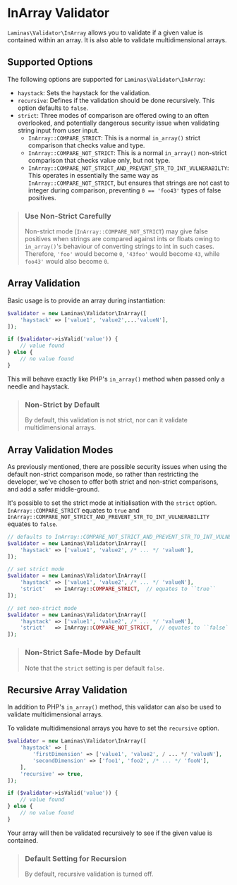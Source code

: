# InArray Validator

`Laminas\Validator\InArray` allows you to validate if a given value is contained
within an array. It is also able to validate multidimensional arrays.

## Supported Options

The following options are supported for `Laminas\Validator\InArray`:

- `haystack`: Sets the haystack for the validation.
- `recursive`: Defines if the validation should be done recursively. This option
  defaults to `false`.
- `strict`: Three modes of comparison are offered owing to an often overlooked,
  and potentially dangerous security issue when validating string input from
  user input.
    - `InArray::COMPARE_STRICT`: This is a normal `in_array()` strict comparison
    that checks value and type.
    - `InArray::COMPARE_NOT_STRICT`: This is a normal `in_array()` non-strict
    comparison that checks value only, but not type.
    - `InArray::COMPARE_NOT_STRICT_AND_PREVENT_STR_TO_INT_VULNERABILTY`: This
    operates in essentially the same way as `InArray::COMPARE_NOT_STRICT`,
    but ensures that strings are not cast to integer during comparison,
    preventing `0 == 'foo43'` types of false positives.

> ### Use Non-Strict Carefully
>
> Non-strict mode (`InArray::COMPARE_NOT_STRICT`) may give false positives when
> strings are compared against ints or floats owing to `in_array()`'s behaviour
> of converting strings to int in such cases. Therefore, `'foo'` would become
> `0`, `'43foo'` would become `43`, while `foo43'` would also become `0`.

## Array Validation

Basic usage is to provide an array during instantiation:

```php
$validator = new Laminas\Validator\InArray([
    'haystack' => ['value1', 'value2',...'valueN'],
]);

if ($validator->isValid('value')) {
    // value found
} else {
    // no value found
}
```

This will behave exactly like PHP's `in_array()` method when passed only a
needle and haystack.

> ### Non-Strict by Default
>
> By default, this validation is not strict, nor can it validate
> multidimensional arrays.

## Array Validation Modes

As previously mentioned, there are possible security issues when using the
default non-strict comparison mode, so rather than restricting the developer,
we've chosen to offer both strict and non-strict comparisons, and add a safer
middle-ground.

It's possible to set the strict mode at initialisation with the
`strict` option. `InArray::COMPARE_STRICT` equates to `true` and
`InArray::COMPARE_NOT_STRICT_AND_PREVENT_STR_TO_INT_VULNERABILITY` equates to
`false`.

```php
// defaults to InArray::COMPARE_NOT_STRICT_AND_PREVENT_STR_TO_INT_VULNERABILITY
$validator = new Laminas\Validator\InArray([
    'haystack' => ['value1', 'value2', /* ... */ 'valueN'],
]);

// set strict mode
$validator = new Laminas\Validator\InArray([
    'haystack' => ['value1', 'value2', /* ... */ 'valueN'],
    'strict'   => InArray::COMPARE_STRICT,  // equates to ``true``
]);

// set non-strict mode
$validator = new Laminas\Validator\InArray([
    'haystack' => ['value1', 'value2', /* ... */ 'valueN'],
    'strict'   => InArray::COMPARE_NOT_STRICT,  // equates to ``false``
]);
```

> ### Non-Strict Safe-Mode by Default
>
> Note that the `strict` setting is per default `false`.

## Recursive Array Validation

In addition to PHP's `in_array()` method, this validator can also be used to
validate multidimensional arrays.

To validate multidimensional arrays you have to set the `recursive` option.

```php
$validator = new Laminas\Validator\InArray([
    'haystack' => [
        'firstDimension' => ['value1', 'value2', / ... */ 'valueN'],
        'secondDimension' => ['foo1', 'foo2', /* ... */ 'fooN'],
    ],
    'recursive' => true,
]);

if ($validator->isValid('value')) {
    // value found
} else {
    // no value found
}
```

Your array will then be validated recursively to see if the given value is
contained.

> ### Default Setting for Recursion
>
> By default, recursive validation is turned off.

